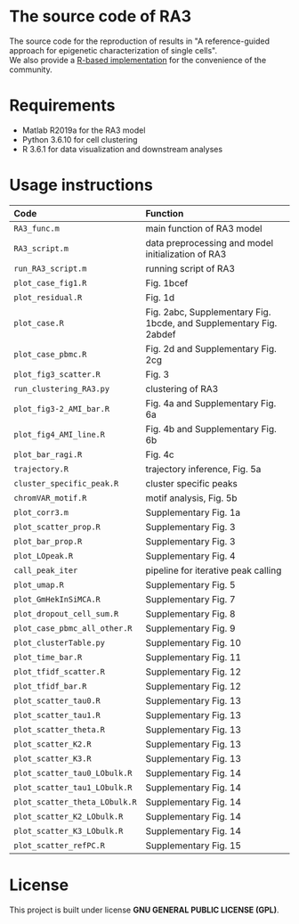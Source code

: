 # The source code of RA3
The source code for the reproduction of results in "A reference-guided approach for epigenetic characterization of single cells". <br/>
We also provide a [R-based implementation](https://github.com/cuhklinlab/RA3) for the convenience of the community.

# Requirements
- Matlab R2019a for the RA3 model
- Python 3.6.10 for cell clustering
- R 3.6.1 for data visualization and downstream analyses

# Usage instructions
|Code|Function|
|:-|:-|
|`RA3_func.m`|main function of RA3 model| 
|`RA3_script.m`|data preprocessing and model initialization of RA3|
|`run_RA3_script.m`|running script of RA3|
|`plot_case_fig1.R`|Fig. 1bcef|
|`plot_residual.R`|Fig. 1d|
|`plot_case.R`|Fig. 2abc, Supplementary Fig. 1bcde, and Supplementary Fig. 2abdef|
|`plot_case_pbmc.R`|Fig. 2d and Supplementary Fig. 2cg|
|`plot_fig3_scatter.R`|Fig. 3|
|`run_clustering_RA3.py`|clustering of RA3|
|`plot_fig3-2_AMI_bar.R`|Fig. 4a and Supplementary Fig. 6a|
|`plot_fig4_AMI_line.R`|Fig. 4b and Supplementary Fig. 6b|
|`plot_bar_ragi.R`|Fig. 4c|
|`trajectory.R`|trajectory inference, Fig. 5a|
|`cluster_specific_peak.R`|cluster specific peaks|
|`chromVAR_motif.R`|motif analysis, Fig. 5b|
|`plot_corr3.m`|Supplementary Fig. 1a|
|`plot_scatter_prop.R`|Supplementary Fig. 3|
|`plot_bar_prop.R`|Supplementary Fig. 3|
|`plot_LOpeak.R`|Supplementary Fig. 4|
|`call_peak_iter`|pipeline for iterative peak calling|
|`plot_umap.R`|Supplementary Fig. 5|
|`plot_GmHekInSiMCA.R`|Supplementary Fig. 7|
|`plot_dropout_cell_sum.R`|Supplementary Fig. 8|
|`plot_case_pbmc_all_other.R`|Supplementary Fig. 9|
|`plot_clusterTable.py`|Supplementary Fig. 10|
|`plot_time_bar.R`|Supplementary Fig. 11|
|`plot_tfidf_scatter.R`|Supplementary Fig. 12|
|`plot_tfidf_bar.R`|Supplementary Fig. 12|
|`plot_scatter_tau0.R`|Supplementary Fig. 13|
|`plot_scatter_tau1.R`|Supplementary Fig. 13|
|`plot_scatter_theta.R`|Supplementary Fig. 13|
|`plot_scatter_K2.R`|Supplementary Fig. 13|
|`plot_scatter_K3.R`|Supplementary Fig. 13|
|`plot_scatter_tau0_LObulk.R`|Supplementary Fig. 14|
|`plot_scatter_tau1_LObulk.R`|Supplementary Fig. 14|
|`plot_scatter_theta_LObulk.R`|Supplementary Fig. 14|
|`plot_scatter_K2_LObulk.R`|Supplementary Fig. 14|
|`plot_scatter_K3_LObulk.R`|Supplementary Fig. 14|
|`plot_scatter_refPC.R`|Supplementary Fig. 15|

# License
This project is built under license **GNU GENERAL PUBLIC LICENSE (GPL)**.